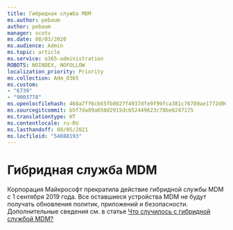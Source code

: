 ```yaml
---
title: Гибридная служба MDM
ms.author: pebaum
author: pebaum
manager: scotv
ms.date: 08/03/2020
ms.audience: Admin
ms.topic: article
ms.service: o365-administration
ROBOTS: NOINDEX, NOFOLLOW
localization_priority: Priority
ms.collection: Adm_O365
ms.custom:
- "6739"
- "9003778"
ms.openlocfilehash: 468a7ff6cb65fb0027f4937dfe9f99fca381c76789ae1772d0054c8a02d68db9
ms.sourcegitcommit: b5f7da89a650d2915dc652449623c78be6247175
ms.translationtype: HT
ms.contentlocale: ru-RU
ms.lasthandoff: 08/05/2021
ms.locfileid: "54088193"
---
```

# <a name="hybrid-mdm"></a>Гибридная служба MDM

Корпорация Майкрософт прекратила действие гибридной службы MDM с 1 сентября 2019 года. Все оставшиеся устройства MDM не будут получать обновления политик, приложений и безопасности. Дополнительные сведения см. в статье [Что случилось с гибридной службой MDM?](https://docs.microsoft.com/configmgr/mdm/understand/what-happened-to-hybrid)